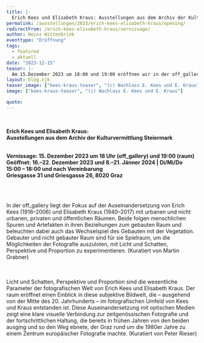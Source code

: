 ```yaml
---
title: |-
  Erich Kees und Elisabeth Kraus: Ausstellungen aus dem Archiv der Kulturvermittlung Steiermark
permalink: /ausstellungen/2023/erich-kees-elisabeth-kraus/opening/
redirectFrom: /erich-kees-elisabeth-kraus/vernissage/
author: Heinz Wittenbrink
eventtype: "Eröffnung"
tags:
  - featured
  - aktuell
date: "2023-12-15"
teaser: |-
  Am 15.Dezember 2023 um 18:00 und 19:00 eröffnen wir in der off_gallery und im raum (Griesgasse 26) zwei Ausstellungen zu Erich Kees und Elisabeth Kraus.
layout: blog.njk
teaser_image: ["kees-kraus-teaser", "(c) Nachlass E. Kees und E. Kraus"]
image: ["kees-kraus-teaser", "(c) Nachlass E. Kees und E. Kraus"]

quote:
---
```


</br>

**Erich Kees und Elisabeth Kraus:**
</br>
**Ausstellungen aus dem Archiv der Kulturvermittlung Steiermark**
</br>
</br>

**Vernissage: 15. Dezember 2023 um 18 Uhr (off_gallery) und 19:00 (raum)**
</br>
**Geöffnet: 16.–22. Dezember 2023 und 8.–21. Jänner 2024 | Di/Mi/Do 15:00 – 18:00 und nach Vereinbarung**
</br>
**Griesgasse 31 und Griesgasse 26, 8020 Graz**


</br>
</br>

In der off_gallery liegt der Fokus auf der Auseinandersetzung von Erich Kees
(1916–2006) und Elisabeth Kraus (1940–2017) mit urbanen und nicht urbanen, privaten und öffentlichen Räumen. Beide folgen menschlichen Spuren und Artefakten in ihren Beziehungen zum gebauten Raum und beleuchten dabei auch das Wechselspiel des Gebauten mit der Vegetation. Gebauter und nicht gebauter Raum sind für sie Spielraum, um die Möglichkeiten der Fotografie auszuloten, mit Licht und Schatten, Perspektive und Proportion zu experimentieren. (Kuratiert von Martin Grabner)

</br>
</br>
Licht und Schatten, Perspektive und Proportion sind die wesentliche Parameter
der fotografischen Welt von Erich Kees und Elisabeth Kraus. Der raum eröffnet einen Einblick in diese subjektive Bildwelt, die – ausgehend von der Mitte des 20. Jahrhunderts – im fotografischen Umfeld von Kees und Kraus entstanden ist. Diese Auseinandersetzung mit optischen Medien zeigt eine klare visuelle Verbindung zur zeitgenössischen Fotografie und der fortschrittlichen Haltung, die bereits in frühen Jahren von den beiden ausging und so den Weg ebnete,
der Graz rund um die 1980er Jahre zu einem Zentrum europäischer Fotografie
machte. (Kuratiert von Peter Rieser)
